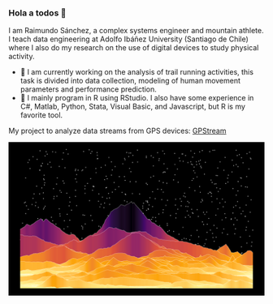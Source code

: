 ### Hola a todos 👋

I am Raimundo Sánchez, a complex systems engineer and mountain athlete. I teach data engineering at Adolfo Ibáñez University (Santiago de Chile) where I also do my research on the use of digital devices to study physical activity.

- 🔭 I am currently working on the analysis of trail running activities, this task is divided into data collection, modeling of human movement parameters and performance prediction.
- 👯 I mainly program in R using RStudio. I also have some experience in C#, Matlab, Python, Stata, Visual Basic, and Javascript, but R is my favorite tool.

My project to analyze data streams from GPS devices: [GPStream](https://github.com/raimun2/GPStream)

![](https://github.com/raimun2/generativeArt/raw/main/1.ridges_streams/montanas1.png)

